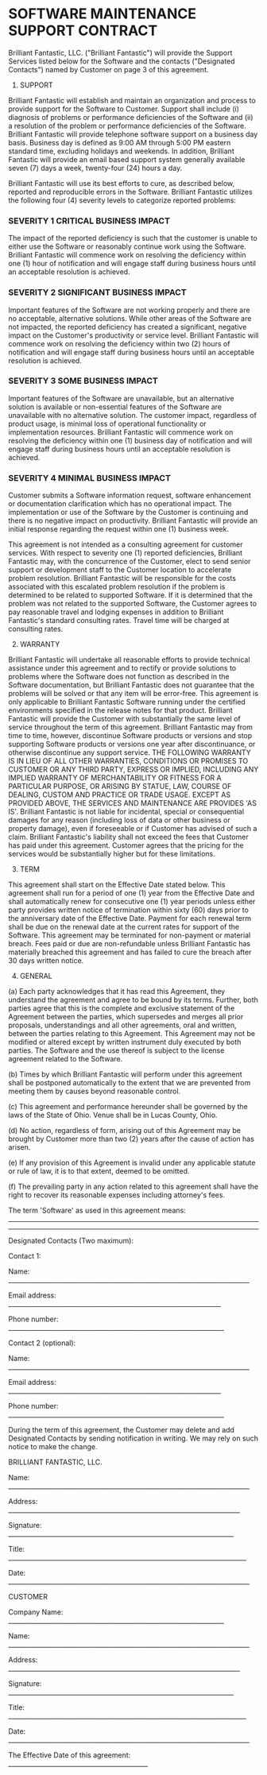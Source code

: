 # SOFTWARE MAINTENANCE SUPPORT CONTRACT

Brilliant Fantastic, LLC. ("Brilliant Fantastic") will provide the Support Services listed below for the Software and the contacts ("Designated Contacts") named by Customer on page 3 of this agreement.

1. SUPPORT

Brilliant Fantastic will establish and maintain an organization and process to provide support for the Software to Customer. Support shall include (i) diagnosis of problems or performance deficiencies of the Software and (ii) a resolution of the problem or performance deficiencies of the Software. Brilliant Fantastic will provide telephone software support on a business day basis. Business day is defined as 9:00 AM through 5:00 PM eastern standard time, excluding holidays and weekends. In addition, Brilliant Fantastic will provide an email based support system generally available seven (7) days a week, twenty-four (24) hours a day.

Brilliant Fantastic will use its best efforts to cure, as described below, reported and reproducible errors in the Software. Brilliant Fantastic utilizes the following four (4) severity levels to categorize reported problems:

### SEVERITY 1 CRITICAL BUSINESS IMPACT

The impact of the reported deficiency is such that the customer is unable to either use the Software or reasonably continue work using the Software. Brilliant Fantastic will commence work on resolving the deficiency within one (1) hour of notification and will engage staff during business hours until an acceptable resolution is achieved.

### SEVERITY 2 SIGNIFICANT BUSINESS IMPACT

Important features of the Software are not working properly and there are no acceptable, alternative solutions. While other areas of the Software are not impacted, the reported deficiency has created a significant, negative impact on the Customer's productivity or service level. Brilliant Fantastic will commence work on resolving the deficiency within two (2) hours of notification and will engage staff during business hours until an acceptable resolution is achieved.

### SEVERITY 3 SOME BUSINESS IMPACT

Important features of the Software are unavailable, but an alternative solution is available or non-essential features of the Software are unavailable with no alternative solution. The customer impact, regardless of product usage, is minimal loss of operational functionality or implementation resources. Brilliant Fantastic will commence work on resolving the deficiency within one (1) business day of notification and will engage staff during business hours until an acceptable resolution is achieved.

### SEVERITY 4 MINIMAL BUSINESS IMPACT

Customer submits a Software information request, software enhancement or documentation clarification which has no operational impact. The implementation or use of the Software by the Customer is continuing and there is no negative impact on productivity. Brilliant Fantastic will provide an initial response regarding the request within one (1) business week.

This agreement is not intended as a consulting agreement for customer services. With respect to severity one (1) reported deficiencies, Brilliant Fantastic may, with the concurrence of the Customer, elect to send senior support or development staff to the Customer location to accelerate problem resolution. Brilliant Fantastic will be responsible for the costs associated with this escalated problem resolution if the problem is determined to be related to supported Software. If it is determined that the problem was not related to the supported Software, the Customer agrees to pay reasonable travel and lodging expenses in addition to Brilliant Fantastic's standard consulting rates. Travel time will be charged at consulting rates.

2. WARRANTY

Brilliant Fantastic will undertake all reasonable efforts to provide technical assistance under this agreement and to rectify or provide solutions to problems where the Software does not function as described in the Software documentation, but Brilliant Fantastic does not guarantee that the problems will be solved or that any item will be error-free. This agreement is only applicable to Brilliant Fantastic Software running under the certified environments specified in the release notes for that product. Brilliant Fantastic will provide the Customer with substantially the same level of service throughout the term of this agreement. Brilliant Fantastic may from time to time, however, discontinue Software products or versions and stop supporting Software products or versions one year after discontinuance, or otherwise discontinue any support service. THE FOLLOWING WARRANTY IS IN LIEU OF ALL OTHER WARRANTIES, CONDITIONS OR PROMISES TO CUSTOMER OR ANY THIRD PARTY, EXPRESS OR IMPLIED, INCLUDING ANY IMPLIED WARRANTY OF MERCHANTABILITY OR FITNESS FOR A PARTICULAR PURPOSE, OR ARISING BY STATUE, LAW, COURSE OF DEALING, CUSTOM AND PRACTICE OR TRADE USAGE. EXCEPT AS PROVIDED ABOVE, THE SERVICES AND MAINTENANCE ARE PROVIDES 'AS IS'. Brilliant Fantastic is not liable for incidental, special or consequential damages for any reason (including loss of data or other business or property damage), even if foreseeable or if Customer has advised of such a claim. Brilliant Fantastic's liability shall not exceed the fees that Customer has paid under this agreement. Customer agrees that the pricing for the services would be substantially higher but for these limitations.

3. TERM

This agreement shall start on the Effective Date stated below. This agreement shall run for a period of one (1) year from the Effective Date and shall automatically renew for consecutive one (1) year periods unless either party provides written notice of termination within sixty (60) days prior to the anniversary date of the Effective Date. Payment for each renewal term shall be due on the renewal date at the current rates for support of the Software. This agreement may be terminated for non-payment or material breach. Fees paid or due are non-refundable unless Brilliant Fantastic has materially breached this agreement and has failed to cure the breach after 30 days written notice.

4. GENERAL

(a) Each party acknowledges that it has read this Agreement, they understand the agreement and agree to be bound by its terms. Further, both parties agree that this is the complete and exclusive statement of the Agreement between the parties, which supersedes and merges all prior proposals, understandings and all other agreements, oral and written, between the parties relating to this Agreement. This Agreement may not be modified or altered except by written instrument duly executed by both parties. The Software and the use thereof is subject to the license agreement related to the Software.

(b) Times by which Brilliant Fantastic will perform under this agreement shall be postponed automatically to the extent that we are prevented from meeting them by causes beyond reasonable control.

(c) This agreement and performance hereunder shall be governed by the laws of the State of Ohio. Venue shall be in Lucas County, Ohio.

(d) No action, regardless of form, arising out of this Agreement may be brought by Customer more than two (2) years after the cause of action has arisen.

(e) If any provision of this Agreement is invalid under any applicable statute or rule of law, it is to that extent, deemed to be omitted.

(f) The prevailing party in any action related to this agreement shall have the right to recover its reasonable expenses including attorney's fees.

The term 'Software' as used in this agreement means:

__________________________________________________________________________________

__________________________________________________________________________________

Designated Contacts (Two maximum):

Contact 1:

Name: ____________________________________________________________________________

Email address: ___________________________________________________________________

Phone number: ____________________________________________________________________

Contact 2 (optional):

Name: ____________________________________________________________________________

Email address: ___________________________________________________________________

Phone number: ____________________________________________________________________

During the term of this agreement, the Customer may delete and add Designated Contacts by sending notification in writing. We may rely on such notice to make the change.


BRILLIANT FANTASTIC, LLC.

Name: ____________________________________________________________________________

Address: _________________________________________________________________________

Signature: _______________________________________________________________________

Title: ___________________________________________________________________________

Date: ____________________________________________________________________________


CUSTOMER

Company Name: ____________________________________________________________________

Name: ____________________________________________________________________________

Address: _________________________________________________________________________

Signature: _______________________________________________________________________

Title: ___________________________________________________________________________

Date: ____________________________________________________________________________


The Effective Date of this agreement: ____________________________________________


